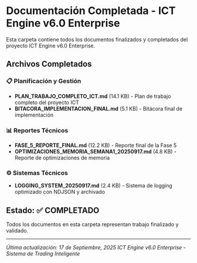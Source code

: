 # Documentación Completada - ICT Engine v6.0 Enterprise

Esta carpeta contiene todos los documentos finalizados y completados del proyecto ICT Engine v6.0 Enterprise.

## Archivos Completados

### 📋 Planificación y Gestión
- **PLAN_TRABAJO_COMPLETO_ICT.md** (14.1 KB) - Plan de trabajo completo del proyecto ICT
- **BITACORA_IMPLEMENTACION_FINAL.md** (5.1 KB) - Bitácora final de implementación

### 📊 Reportes Técnicos
- **FASE_5_REPORTE_FINAL.md** (12.2 KB) - Reporte final de la Fase 5
- **OPTIMIZACIONES_MEMORIA_SEMANA1_20250917.md** (4.8 KB) - Reporte de optimizaciones de memoria

### ⚙️ Sistemas Técnicos
- **LOGGING_SYSTEM_20250917.md** (2.4 KB) - Sistema de logging optimizado con NDJSON y archivado

## Estado: ✅ COMPLETADO

Todos los documentos en esta carpeta representan trabajo finalizado y validado.

---
*Última actualización: 17 de Septiembre, 2025*
*ICT Engine v6.0 Enterprise - Sistema de Trading Inteligente*